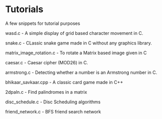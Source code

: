 # Tutorials
A few snippets for tutorial purposes

wasd.c - A simple display of grid based character movement in C.

snake.c - CLassic snake game made in C without any graphics library.

matrix_image_rotation.c - To rotate a Matrix based image given in C

caesar.c - Caesar cipher (MOD26) in C.

armstrong.c - Detecting whether a number is an Armstrong number in C.

bhikaar_savkaar.cpp - A classic card game made in C++

2dpaln.c - Find palindromes in a matrix

disc_schedule.c - Disc Scheduling algorithms

friend_network.c - BFS friend search network
